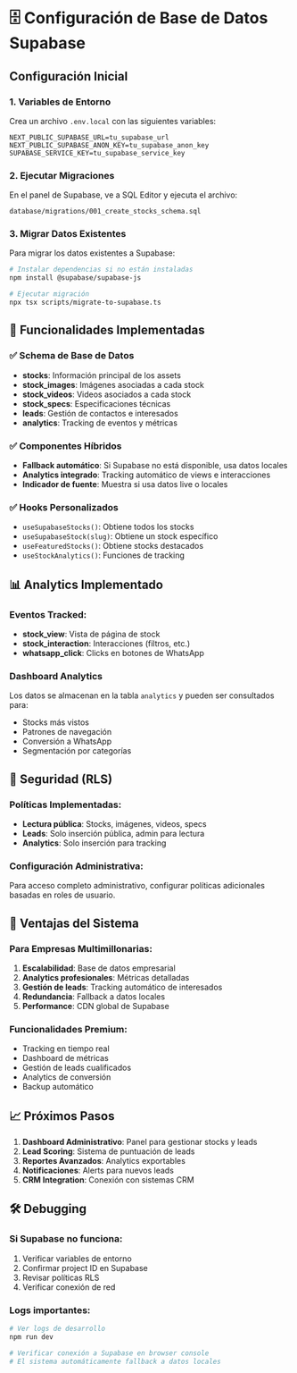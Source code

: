 # 🗄️ Configuración de Base de Datos Supabase

## Configuración Inicial

### 1. Variables de Entorno
Crea un archivo `.env.local` con las siguientes variables:

```env
NEXT_PUBLIC_SUPABASE_URL=tu_supabase_url
NEXT_PUBLIC_SUPABASE_ANON_KEY=tu_supabase_anon_key
SUPABASE_SERVICE_KEY=tu_supabase_service_key
```

### 2. Ejecutar Migraciones
En el panel de Supabase, ve a SQL Editor y ejecuta el archivo:
```
database/migrations/001_create_stocks_schema.sql
```

### 3. Migrar Datos Existentes
Para migrar los datos existentes a Supabase:

```bash
# Instalar dependencias si no están instaladas
npm install @supabase/supabase-js

# Ejecutar migración
npx tsx scripts/migrate-to-supabase.ts
```

## 🔧 Funcionalidades Implementadas

### ✅ Schema de Base de Datos
- **stocks**: Información principal de los assets
- **stock_images**: Imágenes asociadas a cada stock
- **stock_videos**: Videos asociados a cada stock
- **stock_specs**: Especificaciones técnicas
- **leads**: Gestión de contactos e interesados
- **analytics**: Tracking de eventos y métricas

### ✅ Componentes Híbridos
- **Fallback automático**: Si Supabase no está disponible, usa datos locales
- **Analytics integrado**: Tracking automático de views e interacciones
- **Indicador de fuente**: Muestra si usa datos live o locales

### ✅ Hooks Personalizados
- `useSupabaseStocks()`: Obtiene todos los stocks
- `useSupabaseStock(slug)`: Obtiene un stock específico
- `useFeaturedStocks()`: Obtiene stocks destacados
- `useStockAnalytics()`: Funciones de tracking

## 📊 Analytics Implementado

### Eventos Tracked:
- **stock_view**: Vista de página de stock
- **stock_interaction**: Interacciones (filtros, etc.)
- **whatsapp_click**: Clicks en botones de WhatsApp

### Dashboard Analytics
Los datos se almacenan en la tabla `analytics` y pueden ser consultados para:
- Stocks más vistos
- Patrones de navegación
- Conversión a WhatsApp
- Segmentación por categorías

## 🔐 Seguridad (RLS)

### Políticas Implementadas:
- **Lectura pública**: Stocks, imágenes, videos, specs
- **Leads**: Solo inserción pública, admin para lectura
- **Analytics**: Solo inserción para tracking

### Configuración Administrativa:
Para acceso completo administrativo, configurar políticas adicionales basadas en roles de usuario.

## 🚀 Ventajas del Sistema

### Para Empresas Multimillonarias:
1. **Escalabilidad**: Base de datos empresarial
2. **Analytics profesionales**: Métricas detalladas
3. **Gestión de leads**: Tracking automático de interesados
4. **Redundancia**: Fallback a datos locales
5. **Performance**: CDN global de Supabase

### Funcionalidades Premium:
- Tracking en tiempo real
- Dashboard de métricas
- Gestión de leads cualificados
- Analytics de conversión
- Backup automático

## 📈 Próximos Pasos

1. **Dashboard Administrativo**: Panel para gestionar stocks y leads
2. **Lead Scoring**: Sistema de puntuación de leads
3. **Reportes Avanzados**: Analytics exportables
4. **Notificaciones**: Alerts para nuevos leads
5. **CRM Integration**: Conexión con sistemas CRM

## 🛠️ Debugging

### Si Supabase no funciona:
1. Verificar variables de entorno
2. Confirmar project ID en Supabase
3. Revisar políticas RLS
4. Verificar conexión de red

### Logs importantes:
```bash
# Ver logs de desarrollo
npm run dev

# Verificar conexión a Supabase en browser console
# El sistema automáticamente fallback a datos locales
```
